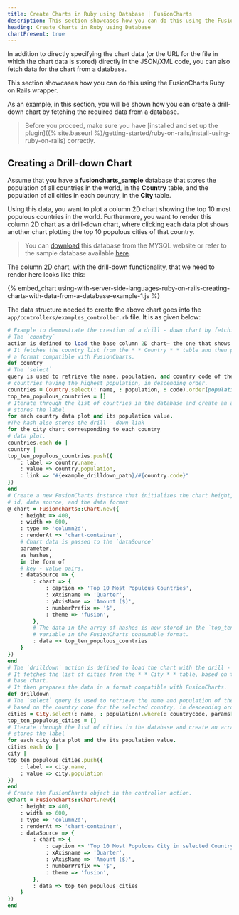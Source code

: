 ```yaml
---
title: Create Charts in Ruby using Database | FusionCharts
description: This section showcases how you can do this using the FusionCharts Ruby on Rails wrapper.
heading: Create Charts in Ruby using Database
chartPresent: true
---
```


In addition to directly specifying the chart data (or the URL for the file in which the chart data is stored) directly in the JSON/XML code, you can also fetch data for the chart from a database.

This section showcases how you can do this using the FusionCharts Ruby on Rails wrapper.

As an example, in this section, you will be shown how you can create a drill-down chart by fetching the required data from a database.

>  Before you proceed, make sure you have [installed and set up the plugin]({% site.baseurl %}/getting-started/ruby-on-rails/install-using-ruby-on-rails) correctly.

## Creating a Drill-down Chart

Assume that you have a **fusioncharts_sample** database that stores the population of all countries in the world, in the **Country** table, and the population of all cities in each country, in the **City** table.

Using this data, you want to plot a column 2D chart showing the top 10 most populous countries in the world. Furthermore, you want to render this column 2D chart as a drill-down chart, where clicking each data plot shows another chart plotting the top 10 populous cities of that country.

>  You can [download](http://dev.mysql.com/doc/index-other.html) this database from the MYSQL website or refer to the sample database available [here](https://dev.mysql.com/doc/world-setup/en/). </p>

The column 2D chart, with the drill-down functionality, that we need to render here looks like this:

{% embed_chart using-with-server-side-languages-ruby-on-rails-creating-charts-with-data-from-a-database-example-1.js %}

The data structure needed to create the above chart goes into the `app/controllers/examples_controller.rb` file. It is as given below:

```rb
# Example to demonstrate the creation of a drill - down chart by fetching data from a database.
# The `country`
action is defined to load the base column 2D chart— the one that shows the top# 10 populous countries and has clickable data plots.
# It fetches the country list from the * * Country * * table and then prepares the data in
# a format compatible with FusionCharts.
def country
# The `select`
query is used to retrieve the name, population, and country code of the 10
# countries having the highest population, in descending order.
countries = Country.select(: name, : population, : code).order(population: : desc).limit(10)
top_ten_populous_countries = []
# Iterate through the list of countries in the database and create an array of hashes that
# stores the label
for each country data plot and its population value.
#The hash also stores the drill - down link
for the city chart corresponding to each country
# data plot.
countries.each do |
country |
top_ten_populous_countries.push({
    : label => country.name,
    : value => country.population,
    : link => "#{example_drilldown_path}/#{country.code}"
})
end
# Create a new FusionCharts instance that initializes the chart height, width, type, container div
# id, data source, and the data format
@ chart = Fusioncharts::Chart.new({
    : height => 400,
    : width => 600,
    : type => 'column2d',
    : renderAt => 'chart-container',
    # Chart data is passed to the `dataSource`
    parameter,
    as hashes,
    in the form of
    # key - value pairs.
    : dataSource => {
        : chart => {
            : caption => 'Top 10 Most Populous Countries',
            : xAxisname => 'Quarter',
            : yAxisName => 'Amount ($)',
            : numberPrefix => '$',
            : theme => 'fusion',
        },
        # The data in the array of hashes is now stored in the `top_ten_populous_countries`
        # variable in the FusionCharts consumable format.
        : data => top_ten_populous_countries
    }
})
end
# The `drilldown` action is defined to load the chart with the drill - down functionality.
# It fetches the list of cities from the * * City * * table, based on the country selected in the
# base chart.
# It then prepares the data in a format compatible with FusionCharts.
def drilldown
# The `select` query is used to retrieve the name and population of the top ten cities
# based on the country code for the selected country, in descending order.
cities = City.select(: name, : population).where(: countrycode, params[: id]).order(population: : desc).limit(10)
top_ten_populous_cities = []
# Iterate through the list of cities in the database and create an array of hashes that
# stores the label
for each city data plot and the its population value.
cities.each do |
city |
top_ten_populous_cities.push({
    : label => city.name,
    : value => city.population
})
end
# Create the FusionCharts object in the controller action.
@chart = Fusioncharts::Chart.new({
    : height => 400,
    : width => 600,
    : type => 'column2d',
    : renderAt => 'chart-container',
    : dataSource => {
        : chart => {
            : caption => 'Top 10 Most Populous City in selected Country',
            : xAxisname => 'Quarter',
            : yAxisName => 'Amount ($)',
            : numberPrefix => '$',
            : theme => 'fusion',
        },
        : data => top_ten_populous_cities
    }
})
end

```